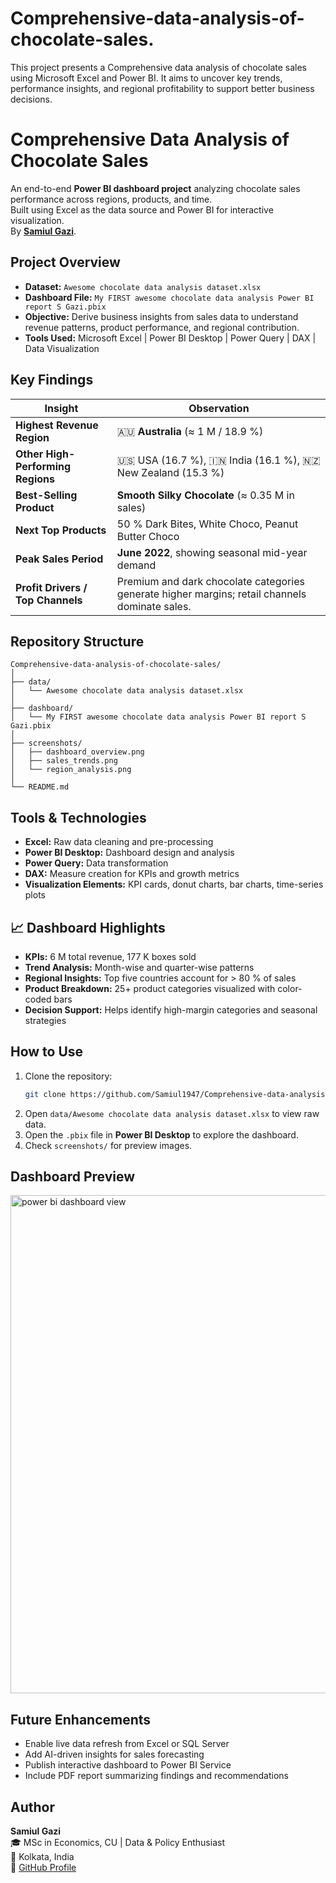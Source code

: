 # Comprehensive-data-analysis-of-chocolate-sales.
This project presents a Comprehensive data analysis of chocolate sales using Microsoft Excel and Power BI.  It aims to uncover key trends, performance insights, and regional profitability to support better business decisions.
# Comprehensive Data Analysis of Chocolate Sales

An end-to-end **Power BI dashboard project** analyzing chocolate sales performance across regions, products, and time.  
Built using Excel as the data source and Power BI for interactive visualization.  
By [**Samiul Gazi**](https://github.com/Samiul1947).


## Project Overview
- **Dataset:** `Awesome chocolate data analysis dataset.xlsx`
- **Dashboard File:** `My FIRST awesome chocolate data analysis Power BI report S Gazi.pbix`
- **Objective:** Derive business insights from sales data to understand revenue patterns, product performance, and regional contribution.
- **Tools Used:** Microsoft Excel | Power BI Desktop | Power Query | DAX | Data Visualization


## Key Findings

| Insight | Observation |
|----------|--------------|
| **Highest Revenue Region** | 🇦🇺 **Australia** (≈ 1 M / 18.9 %) |
| **Other High-Performing Regions** | 🇺🇸 USA (16.7 %), 🇮🇳 India (16.1 %), 🇳🇿 New Zealand (15.3 %) |
| **Best-Selling Product** | **Smooth Silky Chocolate** (≈ 0.35 M in sales) |
| **Next Top Products** | 50 % Dark Bites, White Choco, Peanut Butter Choco |
| **Peak Sales Period** | **June 2022**, showing seasonal mid-year demand |
| **Profit Drivers / Top Channels** | Premium and dark chocolate categories generate higher margins; retail channels dominate sales. |


##  Repository Structure

```
Comprehensive-data-analysis-of-chocolate-sales/
│
├── data/
│   └── Awesome chocolate data analysis dataset.xlsx
│
├── dashboard/
│   └── My FIRST awesome chocolate data analysis Power BI report S Gazi.pbix
│
├── screenshots/
│   ├── dashboard_overview.png
│   ├── sales_trends.png
│   └── region_analysis.png
│
└── README.md
```


##  Tools & Technologies
- **Excel:** Raw data cleaning and pre-processing  
- **Power BI Desktop:** Dashboard design and analysis  
- **Power Query:** Data transformation  
- **DAX:** Measure creation for KPIs and growth metrics  
- **Visualization Elements:** KPI cards, donut charts, bar charts, time-series plots  



## 📈 Dashboard Highlights
-  **KPIs:** 6 M total revenue, 177 K boxes sold  
-  **Trend Analysis:** Month-wise and quarter-wise patterns  
-  **Regional Insights:** Top five countries account for > 80 % of sales  
-  **Product Breakdown:** 25+ product categories visualized with color-coded bars  
-  **Decision Support:** Helps identify high-margin categories and seasonal strategies  



##  How to Use
1. Clone the repository:
   ```bash
   git clone https://github.com/Samiul1947/Comprehensive-data-analysis-of-chocolate-sales.git
   ```
2. Open `data/Awesome chocolate data analysis dataset.xlsx` to view raw data.  
3. Open the `.pbix` file in **Power BI Desktop** to explore the dashboard.  
4. Check `screenshots/` for preview images.



##  Dashboard Preview
  

<img width="1415" height="797" alt="power bi dashboard view" src="https://github.com/user-attachments/assets/36679999-6d3e-4e83-a22a-a536c7c2fe73" />



##  Future Enhancements
- Enable live data refresh from Excel or SQL Server  
- Add AI-driven insights for sales forecasting  
- Publish interactive dashboard to Power BI Service  
- Include PDF report summarizing findings and recommendations  



## Author
**Samiul Gazi**  
🎓 MSc in Economics, CU | Data & Policy Enthusiast  
📍 Kolkata, India  
🔗 [GitHub Profile](https://github.com/Samiul1947/Comprehensive-data-analysis-of-chocolate-sales)
